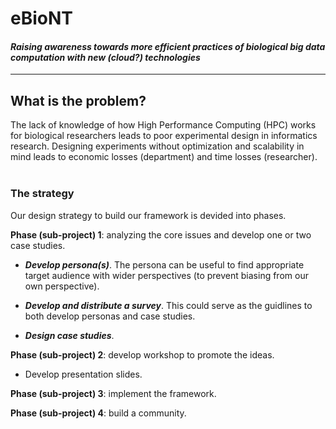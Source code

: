 # eBioNT

#### *Raising awareness towards more efficient practices of biological big data computation with new (cloud?) technologies* 

***

## What is the problem?

The lack of knowledge of how High Performance Computing (HPC) works for biological researchers leads to poor experimental design in informatics research. Designing experiments without optimization and scalability in mind leads to economic losses (department) and time losses (researcher).
<br/></br>

### The strategy

Our design strategy to build our framework is devided into phases.

**Phase (sub-project) 1**: analyzing the core issues and develop one or two case studies. 

* ***Develop persona(s)***. The persona can be useful to find appropriate target audience with wider perspectives (to prevent biasing from our own perspective). 

* ***Develop and distribute a survey***. This could serve as the guidlines to both develop personas and case studies.

* ***Design case studies***. 

**Phase (sub-project) 2**: develop workshop to promote the ideas.

* Develop presentation slides.

**Phase (sub-project) 3**: implement the framework.

**Phase (sub-project) 4**: build a community.
